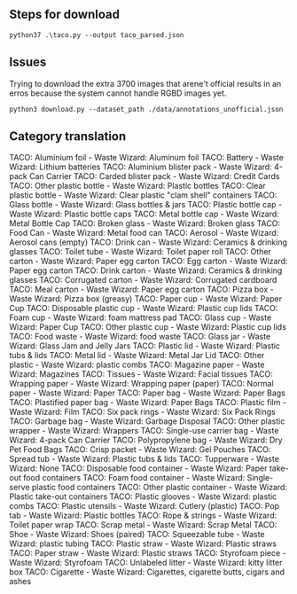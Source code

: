 ## Steps for download
```
python37 .\taco.py --output taco_parsed.json
```

## Issues
Trying to download the extra 3700 images that arene't official results in an erros because the system cannot handle RGBD images yet.
```
python3 download.py --dataset_path ./data/annotations_unofficial.json
```

## Category translation
TACO: Aluminium foil - Waste Wizard: Aluminum foil
TACO: Battery - Waste Wizard: Lithium batteries
TACO: Aluminium blister pack - Waste Wizard: 4-pack Can Carrier
TACO: Carded blister pack - Waste Wizard: Credit Cards
TACO: Other plastic bottle - Waste Wizard: Plastic bottles
TACO: Clear plastic bottle - Waste Wizard: Clear plastic "clam shell" containers
TACO: Glass bottle - Waste Wizard: Glass bottles & jars
TACO: Plastic bottle cap - Waste Wizard: Plastic bottle caps
TACO: Metal bottle cap - Waste Wizard: Metal Bottle Cap
TACO: Broken glass - Waste Wizard: Broken glass
TACO: Food Can - Waste Wizard: Metal food can
TACO: Aerosol - Waste Wizard: Aerosol cans (empty)
TACO: Drink can - Waste Wizard: Ceramics & drinking glasses
TACO: Toilet tube - Waste Wizard: Toilet paper roll
TACO: Other carton - Waste Wizard: Paper egg carton
TACO: Egg carton - Waste Wizard: Paper egg carton
TACO: Drink carton - Waste Wizard: Ceramics & drinking glasses
TACO: Corrugated carton - Waste Wizard: Corrugated cardboard
TACO: Meal carton - Waste Wizard: Paper egg carton
TACO: Pizza box - Waste Wizard: Pizza box (greasy)
TACO: Paper cup - Waste Wizard: Paper Cup
TACO: Disposable plastic cup - Waste Wizard: Plastic cup lids
TACO: Foam cup - Waste Wizard: foam mattress pad
TACO: Glass cup - Waste Wizard: Paper Cup
TACO: Other plastic cup - Waste Wizard: Plastic cup lids
TACO: Food waste - Waste Wizard: food waste
TACO: Glass jar - Waste Wizard: Glass Jam and Jelly Jars
TACO: Plastic lid - Waste Wizard: Plastic tubs & lids
TACO: Metal lid - Waste Wizard: Metal Jar Lid
TACO: Other plastic - Waste Wizard: plastic combs
TACO: Magazine paper - Waste Wizard: Magazines
TACO: Tissues - Waste Wizard: Facial tissues
TACO: Wrapping paper - Waste Wizard: Wrapping paper (paper)
TACO: Normal paper - Waste Wizard: Paper
TACO: Paper bag - Waste Wizard: Paper Bags
TACO: Plastified paper bag - Waste Wizard: Paper Bags
TACO: Plastic film - Waste Wizard: Film
TACO: Six pack rings - Waste Wizard: Six Pack Rings
TACO: Garbage bag - Waste Wizard: Garbage Disposal
TACO: Other plastic wrapper - Waste Wizard: Wrappers
TACO: Single-use carrier bag - Waste Wizard: 4-pack Can Carrier
TACO: Polypropylene bag - Waste Wizard: Dry Pet Food Bags
TACO: Crisp packet - Waste Wizard: Gel Pouches
TACO: Spread tub - Waste Wizard: Plastic tubs & lids
TACO: Tupperware - Waste Wizard: None
TACO: Disposable food container - Waste Wizard: Paper take-out food containers
TACO: Foam food container - Waste Wizard: Single-serve plastic food containers
TACO: Other plastic container - Waste Wizard: Plastic take-out containers
TACO: Plastic glooves - Waste Wizard: plastic combs
TACO: Plastic utensils - Waste Wizard: Cutlery (plastic)
TACO: Pop tab - Waste Wizard: Plastic bottles
TACO: Rope & strings - Waste Wizard: Toilet paper wrap
TACO: Scrap metal - Waste Wizard: Scrap Metal
TACO: Shoe - Waste Wizard: Shoes (paired)
TACO: Squeezable tube - Waste Wizard: plastic tubing
TACO: Plastic straw - Waste Wizard: Plastic straws
TACO: Paper straw - Waste Wizard: Plastic straws
TACO: Styrofoam piece - Waste Wizard: Styrofoam
TACO: Unlabeled litter - Waste Wizard: kitty litter box
TACO: Cigarette - Waste Wizard: Cigarettes, cigarette butts, cigars and ashes